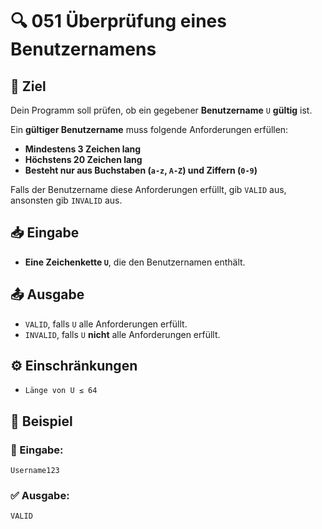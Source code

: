 # 🔍 051 Überprüfung eines Benutzernamens

## 🎯 Ziel
Dein Programm soll prüfen, ob ein gegebener **Benutzername** `U` **gültig** ist.  

Ein **gültiger Benutzername** muss folgende Anforderungen erfüllen:
- **Mindestens 3 Zeichen lang**
- **Höchstens 20 Zeichen lang**
- **Besteht nur aus Buchstaben (`a-z`, `A-Z`) und Ziffern (`0-9`)**

Falls der Benutzername diese Anforderungen erfüllt, gib `VALID` aus,  
ansonsten gib `INVALID` aus.

## 📥 Eingabe
- **Eine Zeichenkette `U`**, die den Benutzernamen enthält.

## 📤 Ausgabe
- `VALID`, falls `U` alle Anforderungen erfüllt.
- `INVALID`, falls `U` **nicht** alle Anforderungen erfüllt.

## ⚙️ Einschränkungen
- `Länge von U ≤ 64`

## 📌 Beispiel

### 📝 Eingabe:
```
Username123
```

### ✅ Ausgabe:
```
VALID
```
